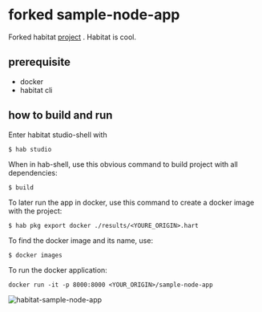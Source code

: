 # forked sample-node-app

Forked habitat [project](https://github.com/habitat-sh/sample-node-app) .
Habitat is cool.



## prerequisite

 - docker
 - habitat cli

## how to build and run

Enter habitat studio-shell with
````
$ hab studio
````
When in hab-shell, use this obvious command to build project with all dependencies:
````
$ build
````
To later run the app in docker, use this command to create a docker image with the project:
````
$ hab pkg export docker ./results/<YOURE_ORIGIN>.hart
````
To find the docker image and its name, use:
````
$ docker images
````
To run the docker application:
````
docker run -it -p 8000:8000 <YOUR_ORIGIN>/sample-node-app
````
![habitat-sample-node-app](https://user-images.githubusercontent.com/274700/39158589-d1170792-4715-11e8-8e2a-1a2696944500.png)
